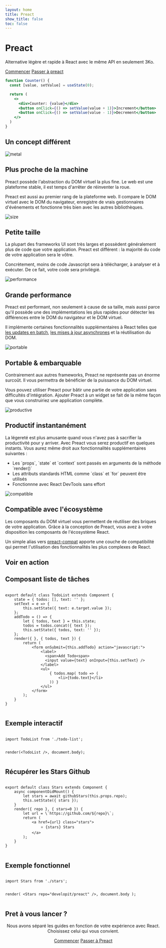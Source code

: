 ```yaml
---
layout: home
title: Preact
show_title: false
toc: false
---
```


<jumbotron>
    <h1>
        <logo height="1.5em" title="Preact" text inverted>Preact</logo>
    </h1>
    <p>Alternative légère et rapide à React avec le même API en seulement 3Ko.</p>
    <p class="intro-buttons">
        <a href="/guide/v10/getting-started" class="btn primary">Commencer</a>
        <a href="/guide/v10/switching-to-preact" class="btn secondary">Passer à preact</a>
    </p>
</jumbotron>

```jsx
function Counter() {
  const [value, setValue] = useState(0);

  return (
    <>
      <div>Counter: {value}</div>
      <button onClick={() => setValue(value + 1)}>Increment</button>
      <button onClick={() => setValue(value - 1)}>Decrement</button>
    </>
  )
}
```

<section class="home-top">
    <h1>Un concept différent</h1>
</section>


<section class="home-section">
  <img src="/assets/home/metal.svg" alt="metal">

  <div>
    <h2>Plus proche de la machine</h2>
    <p>
        Preact possède l'abstraction du DOM virtuel la plus fine.
        Le web est une plateforme stable, il est temps d'arrêter de réinventer la roue.
    </p>
    <p>
        Preact est aussi au premier rang de la plateforme web. Il compare le DOM virtuel avec le DOM du navigateur, enregistre de vrais gestionnaires d'événements et fonctionne très bien avec les autres bibliothèques.
    </p>
  </div>
</section>


<section class="home-section">
  <img src="/assets/home/size.svg" alt="size">

  <div>
    <h2>Petite taille</h2>
    <p>
        La plupart des frameworks UI sont très larges et possèdent généralement plus de code que votre application. Preact est différent : la majorité du code de votre application sera le vôtre.
    </p>
    <p>
        Concrètement, moins de code Javascript sera à télécharger, à analyser et à exécuter. De ce fait, votre code sera privilégié.
    </p>
  </div>
</section>


<section class="home-section">
  <img src="/assets/home/performance.svg" alt="performance">

  <div>
    <h2>Grande performance</h2>
    <p>
        Preact est performant, non seulement à cause de sa taille, mais aussi parce qu'il possède une des implémentations les plus rapides pour détecter les différences entre le DOM du navigateur et le DOM virtuel.
    </p>
    <p>
        Il implémente certaines fonctionnalités supplémentaires à React telles que <a href="/guide/configuration#debounceRendering">les updates en batch</a>, <a href="/guide/configuration#syncComponentUpdates">les mises à jour asynchrones</a> et la réutilisation du DOM.
    </p>
  </div>
</section>


<section class="home-section">
  <img src="/assets/home/portable.svg" alt="portable">

  <div>
    <h2>Portable &amp; embarquable</h2>
    <p>
        Contrairement aux autres frameworks, Preact ne représente pas un énorme surcoût. Il vous permettra de bénéficier de la puissance du DOM virtuel.
    </p>
    <p>
        Vous pouvez utiliser Preact pour bâtir une partie de votre application sans difficultés d'intégration. Ajouter Preact à un widget se fait de la même façon que vous construiriez une application complète.
    </p>
  </div>
</section>


<section class="home-section">
  <img src="/assets/home/productive.svg" alt="productive">

  <div>
    <h2>Productif instantanément</h2>
    <p>
        La légereté est plus amusante quand vous n'avez pas à sacrifier la productivité pour y arriver. Avec Preact vous serez productif en quelques instants. Vous aurez même droit aux fonctionnalités supplémentaires suivantes :
    </p>
    <ul>
        <li>Les `props`, `state` et `context` sont passés en arguments de la méthode `render()`</li>
        <li>Les attributs standards HTML comme `class` et `for` peuvent être utilisés</li>
        <li>Fonctionnne avec React DevTools sans effort</li>
    </ul>
  </div>
</section>


<section class="home-section">
  <div>
    <img src="/assets/home/compatible.svg" alt="compatible">
    <h2>Compatible avec l'écosystème</h2>
    <p>
        Les composants du DOM virtuel vous permettent de réutiliser des briques de votre application. Grâce à la conception de Preact, vous avez à votre disposition les composants de l'écosystème React.
    </p>
    <p>
        Un simple alias vers <a href="/guide/v10/switching-to-preact#how-to-alias-preact-compat">preact-compat</a> apporte une couche de compatibilité qui permet l'utilisation des fonctionnalités les plus complexes de React.
    </p>
  </div>
</section>


<section class="home-top">
    <h1>Voir en action</h1>
</section>


<section class="home-split">
    <div>
        <h2>Composant liste de tâches</h2>
        <pre><code class="lang-jsx">
export default class TodoList extends Component {
    state = { todos: [], text: '' };
    setText = e =&gt; {
        this.setState({ text: e.target.value });
    };
    addTodo = () =&gt; {
        let { todos, text } = this.state;
        todos = todos.concat({ text });
        this.setState({ todos, text: '' });
    };
    render({ }, { todos, text }) {
        return (
            &lt;form onSubmit={this.addTodo} action="javascript:"&gt;
                &lt;label&gt;
                  &lt;span&gt;Add Todo&lt;span&gt;
                  &lt;input value={text} onInput={this.setText} /&gt;
                &lt;/label&gt;
                &lt;ul&gt;
                    { todos.map( todo =&gt; (
                        &lt;li&gt;{todo.text}&lt;/li&gt;
                    )) }
                &lt;/ul&gt;
            &lt;/form&gt;
        );
    }
}
        </code></pre>
    </div>
    <div>
        <h2>Exemple interactif</h2>
        <pre repl="false"><code class="lang-jsx">
import TodoList from './todo-list';

render(&lt;TodoList /&gt;, document.body);
        </code></pre>
        <div class="home-demo">
            <todo-list></todo-list>
        </div>
    </div>
</section>


<section class="home-split">
    <div>
        <h2>Récupérer les Stars Github</h2>
        <pre><code class="lang-jsx">
export default class Stars extends Component {
    async componentDidMount() {
        let stars = await githubStars(this.props.repo);
        this.setState({ stars });
    }
    render({ repo }, { stars=0 }) {
        let url = \`https://github.com/${repo}\`;
        return (
            &lt;a href={url} class="stars"&gt;
                ⭐️ {stars} Stars
            &lt;/a&gt;
        );
    }
}
        </code></pre>
    </div>
    <div>
        <h2>Exemple fonctionnel</h2>
        <pre repl="false"><code class="lang-jsx">
import Stars from './stars';

render(
    &lt;Stars repo="developit/preact" /&gt;,
    document.body
);
        </code></pre>
        <div class="home-demo">
            <github-stars simple user="developit" repo="preact"></github-stars>
        </div>
    </div>
</section>


<section class="home-top">
    <h1>Pret à vous lancer ?</h1>
</section>


<section style="text-align:center;">
    <p>
        Nous avons séparé les guides en fonction de votre expérience avec React.
        <br>
        Choisissez celui qui vous convient.
    </p>
    <p>
        <a href="/guide/v10/getting-started" class="btn primary">Commencer</a>
        <a href="/guide/v10/switching-to-preact" class="btn secondary">Passer à Preact</a>
    </p>
</section>
